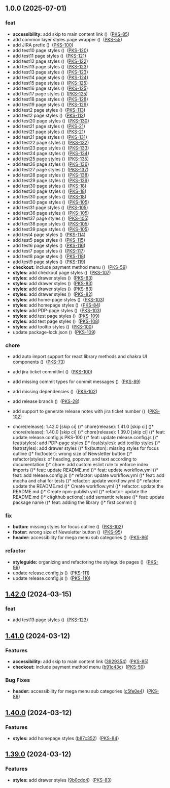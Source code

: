 ## 1.0.0 (2025-07-01)


### feat

* **accessibility:** add skip to main content link ([](https://github.com/mulraj208/starwars-names/commit/392935476517bcdf72e1596ed834eab92ca5e639))    &nbsp;(<a href="//aiopsgroup.atlassian.net/browse/PKS-85">PKS-85</a>)
* add common layer styles page wrapper ([](https://github.com/mulraj208/starwars-names/commit/c75d0df44cb8da8f2af83a4909ecf9fa1e9024c1))    &nbsp;(<a href="//aiopsgroup.atlassian.net/browse/PKS-55">PKS-55</a>)
* add JIRA prefix ([](https://github.com/mulraj208/starwars-names/commit/269644728fff6e46104b57e61310860717c04537))    &nbsp;(<a href="//aiopsgroup.atlassian.net/browse/PKS-100">PKS-100</a>)
* add test10 page styles ([](https://github.com/mulraj208/starwars-names/commit/bcaf9b7566ac43ae355a39ee9278d9ad96c82f6b))    &nbsp;(<a href="//aiopsgroup.atlassian.net/browse/PKS-120">PKS-120</a>)
* add test11 page styles ([](https://github.com/mulraj208/starwars-names/commit/22430b60a0b2a2069e5fec02fd9d8d9eb38a792b))    &nbsp;(<a href="//aiopsgroup.atlassian.net/browse/PKS-121">PKS-121</a>)
* add test12 page styles ([](https://github.com/mulraj208/starwars-names/commit/ec0867ebba80cec29f000dd7bfd4c2cc73d76b90))    &nbsp;(<a href="//aiopsgroup.atlassian.net/browse/PKS-122">PKS-122</a>)
* add test13 page styles ([](https://github.com/mulraj208/starwars-names/commit/59f94d9b6bd79d1a7640ea5626c1cafddf0012ad))    &nbsp;(<a href="//aiopsgroup.atlassian.net/browse/PKS-123">PKS-123</a>)
* add test13 page styles ([](https://github.com/mulraj208/starwars-names/commit/8898991260410bfdcc8df31c67f7a897429e8b02))    &nbsp;(<a href="//aiopsgroup.atlassian.net/browse/PKS-123">PKS-123</a>)
* add test14 page styles ([](https://github.com/mulraj208/starwars-names/commit/4dd32e93da495719ef0a0a02c22f29fe10c14892))    &nbsp;(<a href="//aiopsgroup.atlassian.net/browse/PKS-124">PKS-124</a>)
* add test15 page styles ([](https://github.com/mulraj208/starwars-names/commit/96673ea731b5e130c790dea3cd13bc2d7a61b0a7))    &nbsp;(<a href="//aiopsgroup.atlassian.net/browse/PKS-125">PKS-125</a>)
* add test16 page styles ([](https://github.com/mulraj208/starwars-names/commit/2077eb067c2d1ba0cf890466158fc16af9e6b55f))    &nbsp;(<a href="//aiopsgroup.atlassian.net/browse/PKS-125">PKS-125</a>)
* add test17 page styles ([](https://github.com/mulraj208/starwars-names/commit/f2a40aae91f8ea23ca294a5222936ab54fb35710))    &nbsp;(<a href="//aiopsgroup.atlassian.net/browse/PKS-125">PKS-125</a>)
* add test18 page styles ([](https://github.com/mulraj208/starwars-names/commit/ce94243defd5e8a463de5b12ea4664890072d5e4))    &nbsp;(<a href="//aiopsgroup.atlassian.net/browse/PKS-128">PKS-128</a>)
* add test19 page styles ([](https://github.com/mulraj208/starwars-names/commit/2cc139c2542908ba840dd3f0cf42d43a00d05e8a))    &nbsp;(<a href="//aiopsgroup.atlassian.net/browse/PKS-129">PKS-129</a>)
* add test2 page styles ([](https://github.com/mulraj208/starwars-names/commit/8ad8e70c7afd7dc30170b52df0a4d1858a12744e))    &nbsp;(<a href="//aiopsgroup.atlassian.net/browse/PKS-113">PKS-113</a>)
* add test2 page styles ([](https://github.com/mulraj208/starwars-names/commit/02593db315399fcc1bcdfacfab994e44088529d8))    &nbsp;(<a href="//aiopsgroup.atlassian.net/browse/PKS-112">PKS-112</a>)
* add test20 page styles ([](https://github.com/mulraj208/starwars-names/commit/14b66a7dd9808802f1a384d3ad57c72bb9e78677))    &nbsp;(<a href="//aiopsgroup.atlassian.net/browse/PKS-130">PKS-130</a>)
* add test21 page styles ([](https://github.com/mulraj208/starwars-names/commit/47cac37651d891271be6114e3debaf001b243655))    &nbsp;(<a href="//aiopsgroup.atlassian.net/browse/PKS-21">PKS-21</a>)
* add test21 page styles ([](https://github.com/mulraj208/starwars-names/commit/9cb8c415b5fd469ee55d361206625e18d1462c2f))    &nbsp;(<a href="//aiopsgroup.atlassian.net/browse/PKS-21">PKS-21</a>)
* add test21 page styles ([](https://github.com/mulraj208/starwars-names/commit/b61122d75f6a2b96a158a643bb7b90b103fc41ab))    &nbsp;(<a href="//aiopsgroup.atlassian.net/browse/PKS-131">PKS-131</a>)
* add test22 page styles ([](https://github.com/mulraj208/starwars-names/commit/3e926a0671f3ea64b3f0b4412a365374c4764111))    &nbsp;(<a href="//aiopsgroup.atlassian.net/browse/PKS-132">PKS-132</a>)
* add test23 page styles ([](https://github.com/mulraj208/starwars-names/commit/8394ab0a09eb78acb6bc65469e37e45edf1132f6))    &nbsp;(<a href="//aiopsgroup.atlassian.net/browse/PKS-133">PKS-133</a>)
* add test24 page styles ([](https://github.com/mulraj208/starwars-names/commit/04964f8c4503981b2257d51539c6d4c7a7ceaa9d))    &nbsp;(<a href="//aiopsgroup.atlassian.net/browse/PKS-134">PKS-134</a>)
* add test25 page styles ([](https://github.com/mulraj208/starwars-names/commit/3c32e606606a49277943d60a49cc2b5d1e607630))    &nbsp;(<a href="//aiopsgroup.atlassian.net/browse/PKS-135">PKS-135</a>)
* add test26 page styles ([](https://github.com/mulraj208/starwars-names/commit/e81fa9f3c1c1943f9773e8ec2c6fe233f119574c))    &nbsp;(<a href="//aiopsgroup.atlassian.net/browse/PKS-136">PKS-136</a>)
* add test27 page styles ([](https://github.com/mulraj208/starwars-names/commit/a1eaf5625237b62b4ecad8f6a3951e4370755eb5))    &nbsp;(<a href="//aiopsgroup.atlassian.net/browse/PKS-137">PKS-137</a>)
* add test28 page styles ([](https://github.com/mulraj208/starwars-names/commit/ba53cdccf21c8cbd5414ab365411c1b62964e39e))    &nbsp;(<a href="//aiopsgroup.atlassian.net/browse/PKS-138">PKS-138</a>)
* add test29 page styles ([](https://github.com/mulraj208/starwars-names/commit/91cca05e2c924a76044ae4561ce9766f19ebad5f))    &nbsp;(<a href="//aiopsgroup.atlassian.net/browse/PKS-139">PKS-139</a>)
* add test30 page styles ([](https://github.com/mulraj208/starwars-names/commit/95e39ac37183da56d3b5deb0a393396211b1484c))    &nbsp;(<a href="//aiopsgroup.atlassian.net/browse/PKS-18">PKS-18</a>)
* add test30 page styles ([](https://github.com/mulraj208/starwars-names/commit/575564103bc4deb14b2b83d408a922809e12dfd1))    &nbsp;(<a href="//aiopsgroup.atlassian.net/browse/PKS-18">PKS-18</a>)
* add test30 page styles ([](https://github.com/mulraj208/starwars-names/commit/deaca5d085d49b45d429bd736f728504ce7c94ab))    &nbsp;(<a href="//aiopsgroup.atlassian.net/browse/PKS-18">PKS-18</a>)
* add test30 page styles ([](https://github.com/mulraj208/starwars-names/commit/f86b43105626703976d88e8e4ad43f98f001632f))    &nbsp;(<a href="//aiopsgroup.atlassian.net/browse/PKS-105">PKS-105</a>)
* add test31 page styles ([](https://github.com/mulraj208/starwars-names/commit/2ce2bb10c01722b5292d149c26d47f67f77ef987))    &nbsp;(<a href="//aiopsgroup.atlassian.net/browse/PKS-105">PKS-105</a>)
* add test36 page styles ([](https://github.com/mulraj208/starwars-names/commit/afc93aa0351a5e3c12c2070e696b12eda847773f))    &nbsp;(<a href="//aiopsgroup.atlassian.net/browse/PKS-105">PKS-105</a>)
* add test37 page styles ([](https://github.com/mulraj208/starwars-names/commit/c684d7d1f6cbc165dc778be8e0a932c5f3b9a1fb))    &nbsp;(<a href="//aiopsgroup.atlassian.net/browse/PKS-105">PKS-105</a>)
* add test38 page styles ([](https://github.com/mulraj208/starwars-names/commit/546d865d81cd46ee389a2749a94b529db803141c))    &nbsp;(<a href="//aiopsgroup.atlassian.net/browse/PKS-105">PKS-105</a>)
* add test39 page styles ([](https://github.com/mulraj208/starwars-names/commit/4fed21411bdabc521bbfde4c6ff778ae7589af9d))    &nbsp;(<a href="//aiopsgroup.atlassian.net/browse/PKS-105">PKS-105</a>)
* add test4 page styles ([](https://github.com/mulraj208/starwars-names/commit/77e7c0a31b017246e7f22378c47d82d3b25b543f))    &nbsp;(<a href="//aiopsgroup.atlassian.net/browse/PKS-114">PKS-114</a>)
* add test5 page styles ([](https://github.com/mulraj208/starwars-names/commit/0853387bfb0a7794a821543e2652d1dafe0e6b8d))    &nbsp;(<a href="//aiopsgroup.atlassian.net/browse/PKS-115">PKS-115</a>)
* add test6 page styles ([](https://github.com/mulraj208/starwars-names/commit/f14616a18a9adb7e55003b32ff6cd55c30cc6481))    &nbsp;(<a href="//aiopsgroup.atlassian.net/browse/PKS-116">PKS-116</a>)
* add test7 page styles ([](https://github.com/mulraj208/starwars-names/commit/cb7c8bc5c8550d12989be63a30ddb24a32143bd5))    &nbsp;(<a href="//aiopsgroup.atlassian.net/browse/PKS-117">PKS-117</a>)
* add test8 page styles ([](https://github.com/mulraj208/starwars-names/commit/217062b7b6dedab6924a546532f294f656f84ba9))    &nbsp;(<a href="//aiopsgroup.atlassian.net/browse/PKS-118">PKS-118</a>)
* add test9 page styles ([](https://github.com/mulraj208/starwars-names/commit/b47fb4c439a5db83bb30af439ec5b4220434ef61))    &nbsp;(<a href="//aiopsgroup.atlassian.net/browse/PKS-119">PKS-119</a>)
* **checkout:** include payment method menu ([](https://github.com/mulraj208/starwars-names/commit/b91c43ce2adbcd43721cbaebf9815611cb9d454a))    &nbsp;(<a href="//aiopsgroup.atlassian.net/browse/PKS-59">PKS-59</a>)
* **styles:** add checkout page styles ([](https://github.com/mulraj208/starwars-names/commit/2b213898abcfd50c8eb9b4bf8e7e13f6c10e3dba))    &nbsp;(<a href="//aiopsgroup.atlassian.net/browse/PKS-107">PKS-107</a>)
* **styles:** add drawer styles ([](https://github.com/mulraj208/starwars-names/commit/9b0cdc4a520dee41d8602d1765d31ddc51990b86))    &nbsp;(<a href="//aiopsgroup.atlassian.net/browse/PKS-83">PKS-83</a>)
* **styles:** add drawer styles ([](https://github.com/mulraj208/starwars-names/commit/f74e9589dfdadae11f3cb0a910c81be350cf4793))    &nbsp;(<a href="//aiopsgroup.atlassian.net/browse/PKS-83">PKS-83</a>)
* **styles:** add drawer styles ([](https://github.com/mulraj208/starwars-names/commit/75741f9a2413423329b35d7175a1e761f7230e41))    &nbsp;(<a href="//aiopsgroup.atlassian.net/browse/PKS-83">PKS-83</a>)
* **styles:** add drawer styles ([](https://github.com/mulraj208/starwars-names/commit/fd85bfb79c3dce05bfa12f9df5c1e29f54651fcf))    &nbsp;(<a href="//aiopsgroup.atlassian.net/browse/PKS-82">PKS-82</a>)
* **styles:** add home-page styles ([](https://github.com/mulraj208/starwars-names/commit/d4a66ba72800564041bc01fc23fa54615b8ad57c))    &nbsp;(<a href="//aiopsgroup.atlassian.net/browse/PKS-103">PKS-103</a>)
* **styles:** add homepage styles ([](https://github.com/mulraj208/starwars-names/commit/b87c352d9a54b86ca09c24611fe9df558bc45709))    &nbsp;(<a href="//aiopsgroup.atlassian.net/browse/PKS-84">PKS-84</a>)
* **styles:** add PDP-page styles ([](https://github.com/mulraj208/starwars-names/commit/1da5e08b3aebab8f2bf0901fa53bcbf15a5c4327))    &nbsp;(<a href="//aiopsgroup.atlassian.net/browse/PKS-103">PKS-103</a>)
* **styles:** add test page styles ([](https://github.com/mulraj208/starwars-names/commit/fe431421f0f8f32e25d9955e651500a9f109e0e3))    &nbsp;(<a href="//aiopsgroup.atlassian.net/browse/PKS-109">PKS-109</a>)
* **styles:** add test page styles ([](https://github.com/mulraj208/starwars-names/commit/753f8e5dbd7d1857db7fc7ad588424c07b5fb0e8))    &nbsp;(<a href="//aiopsgroup.atlassian.net/browse/PKS-108">PKS-108</a>)
* **styles:** add tooltip styles ([](https://github.com/mulraj208/starwars-names/commit/01a1c37b91af9d030fece8d7de51fffc10706697))    &nbsp;(<a href="//aiopsgroup.atlassian.net/browse/PKS-100">PKS-100</a>)
* update package-lock.json ([](https://github.com/mulraj208/starwars-names/commit/d78d87d130e5f9429179c736c0ca4a2168d5f45e))    &nbsp;(<a href="//aiopsgroup.atlassian.net/browse/PKS-109">PKS-109</a>)


### chore

* add auto import support for react library methods and chakra UI components ([](https://github.com/mulraj208/starwars-names/commit/c1482c769f199a0d5494f94d343364f6f4356446))    &nbsp;(<a href="//aiopsgroup.atlassian.net/browse/PKS-73">PKS-73</a>)
* add jira ticket commitlint ([](https://github.com/mulraj208/starwars-names/commit/bbe8888da76dccc1d787aee3d634225ee12198d1))    &nbsp;(<a href="//aiopsgroup.atlassian.net/browse/PKS-100">PKS-100</a>)
* add missing commit types for commit messages ([](https://github.com/mulraj208/starwars-names/commit/329994657979b90eb5c2c3107230651804f037b4))    &nbsp;(<a href="//aiopsgroup.atlassian.net/browse/PKS-89">PKS-89</a>)
* add missing dependencies ([](https://github.com/mulraj208/starwars-names/commit/2b29f389a4f59dfde10c97d777fea916c57f21ca))    &nbsp;(<a href="//aiopsgroup.atlassian.net/browse/PKS-102">PKS-102</a>)
* add release branch ([](https://github.com/mulraj208/starwars-names/commit/3d6e085928e09a5d4a414c799cc9438d5478687e))    &nbsp;(<a href="//aiopsgroup.atlassian.net/browse/PKS-28">PKS-28</a>)
* add support to generate release notes with jira ticket number ([](https://github.com/mulraj208/starwars-names/commit/ea97088a8d6451e805a3ac8a81e1cc563d75c00f))    &nbsp;(<a href="//aiopsgroup.atlassian.net/browse/PKS-102">PKS-102</a>)


* chore(release): 1.42.0 [skip ci] ([](https://github.com/mulraj208/starwars-names/commit/e45d8d29c351bd446dc97c70fd69533d9fd60cf2))* chore(release): 1.41.0 [skip ci] ([](https://github.com/mulraj208/starwars-names/commit/459d2683b3c6acf6037cfc6b84afabc88afa877b))* chore(release): 1.40.0 [skip ci] ([](https://github.com/mulraj208/starwars-names/commit/921a09127bb317faba71d2bb9487d38f9a5dc3cd))* chore(release): 1.39.0 [skip ci] ([](https://github.com/mulraj208/starwars-names/commit/3fed8fcf5dcadf9f1055e935458b867f3c2504eb))* feat: update release.config.js PKS-100 ([](https://github.com/mulraj208/starwars-names/commit/e27116efc45802c6a548c28cb71306987ec19a3d))* feat: update release.config.js ([](https://github.com/mulraj208/starwars-names/commit/5039208605f3770821fd8cd260a0190b76ef4f71))* feat(styles): add PDP-page styles ([](https://github.com/mulraj208/starwars-names/commit/4bb780d88694578b41cf204ace7da67a4c042d82))* feat(styles): add tooltip styles ([](https://github.com/mulraj208/starwars-names/commit/2cd2b235e30bfe8aa66befa84b85c922b69aa34b))* feat(styles): add drawer styles ([](https://github.com/mulraj208/starwars-names/commit/0048619290e05aff2dc9747ed1dceb6d765d56cd))* fix(button): missing styles for focus outline ([](https://github.com/mulraj208/starwars-names/commit/fc7550afe6ac0b74ad5c8167fe0c7062f94a16d7))* fix(footer): wrong size of Newsletter button ([](https://github.com/mulraj208/starwars-names/commit/f948d3700a39d237b541358ec06fa82d79009730))* refactor(styles): of heading, popover, and text according to documentation ([](https://github.com/mulraj208/starwars-names/commit/bf863f4cc28cc3904bedbef044e719ff796af6ee))* chore: add custom eslint rule to enforce index imports ([](https://github.com/mulraj208/starwars-names/commit/774b927e7345693391830c8cf12ae31aa3a1aa5c))* feat: update README.md ([](https://github.com/mulraj208/starwars-names/commit/1cf4007a164670c6996a0cb292c98894c57034a0))* feat: update workflow.yml ([](https://github.com/mulraj208/starwars-names/commit/62fb6edb2c9d5a2fccbf723c350f341c7f4f989a))* feat: add release.config.js ([](https://github.com/mulraj208/starwars-names/commit/8a1abe9eea4dd51465e58b12eaa9ba38a2826dad))* refactor: update workflow.yml ([](https://github.com/mulraj208/starwars-names/commit/70928af5b4b9d3081ba345e37570a58415aec3e3))* feat: add mocha and chai for tests ([](https://github.com/mulraj208/starwars-names/commit/62df7c09f1b77c0367e238526b6a8349022f7fff))* refactor: update workflow.yml ([](https://github.com/mulraj208/starwars-names/commit/81d2ae322edb111b3c7e5d3e5f2b039b5034579c))* refactor: update the README.md ([](https://github.com/mulraj208/starwars-names/commit/e14628b1ec1123c1bab1900907903ce74965d3ae))* Create workflow.yml ([](https://github.com/mulraj208/starwars-names/commit/0748a8d53273e3862587d6ffbb7fee7fc0081f85))* refactor: update the README.md ([](https://github.com/mulraj208/starwars-names/commit/7d149510d53cfeba959923848a44e85d4bc2dfb9))* Create npm-publish.yml ([](https://github.com/mulraj208/starwars-names/commit/64ef3956fb53dfe039f8aa290a09f25674aab4fe))* refactor: update the README.md ([](https://github.com/mulraj208/starwars-names/commit/2fd398c4a09f2a700d1f0b970bc004f75a6e0f01))* ci(github actions): add semantic release ([](https://github.com/mulraj208/starwars-names/commit/3c55d8af1e80fa78e50a8c72f4943915f9505fab))* feat: update package name ([](https://github.com/mulraj208/starwars-names/commit/752b1014b892d0f47047b036976c28c2705630fb))* feat: adding the library ([](https://github.com/mulraj208/starwars-names/commit/b53e1922db17bad9ca792658b7b338fa6fe9088c))* first commit ([](https://github.com/mulraj208/starwars-names/commit/5d383a664dd5d32505086c3e21d705d7da5fe0b3))

### fix

* **button:** missing styles for focus outline ([](https://github.com/mulraj208/starwars-names/commit/07b3aa2506105e1bb454007db6c85a60c2136a61))    &nbsp;(<a href="//aiopsgroup.atlassian.net/browse/PKS-102">PKS-102</a>)
* **footer:** wrong size of Newsletter button ([](https://github.com/mulraj208/starwars-names/commit/a438b7295f74b0582b0e40df8653501d9749bf08))    &nbsp;(<a href="//aiopsgroup.atlassian.net/browse/PKS-95">PKS-95</a>)
* **header:** accessibility for mega menu sub categories ([](https://github.com/mulraj208/starwars-names/commit/c5fe0e45e913ebdfbffb50bdf7a59170ddfb4a35))    &nbsp;(<a href="//aiopsgroup.atlassian.net/browse/PKS-86">PKS-86</a>)


### refactor

* **styleguide:** organizing and refactoring the styleguide pages ([](https://github.com/mulraj208/starwars-names/commit/87af70fdb54dc3216aadb0da5348fe1bea835a96))    &nbsp;(<a href="//aiopsgroup.atlassian.net/browse/PKS-96">PKS-96</a>)
* update release.config.js ([](https://github.com/mulraj208/starwars-names/commit/e53e6b6de2c590600690bad03e6f874b09f7b186))    &nbsp;(<a href="//aiopsgroup.atlassian.net/browse/PKS-111">PKS-111</a>)
* update release.config.js ([](https://github.com/mulraj208/starwars-names/commit/b50d54055dd5d293315eb877359482a5f93edb11))    &nbsp;(<a href="//aiopsgroup.atlassian.net/browse/PKS-110">PKS-110</a>)

## [1.42.0](https://github.com/mulraj208/starwars-names/compare/v1.41.0...v1.42.0) (2024-03-15)


### feat

* add test13 page styles ([](https://github.com/mulraj208/starwars-names/commit/59f94d9b6bd79d1a7640ea5626c1cafddf0012ad))    &nbsp;(<a href="//aiopsgroup.atlassian.net/browse/PKS-123">PKS-123</a>)

## [1.41.0](https://github.com/mulraj208/starwars-names/compare/v1.40.0...v1.41.0) (2024-03-12)


### Features

* **accessibility:** add skip to main content link ([3929354](https://github.com/mulraj208/starwars-names/commit/392935476517bcdf72e1596ed834eab92ca5e639))    &nbsp;(<a href="//aiopsgroup.atlassian.net/browse/PKS-85">PKS-85</a>)
* **checkout:** include payment method menu ([b91c43c](https://github.com/mulraj208/starwars-names/commit/b91c43ce2adbcd43721cbaebf9815611cb9d454a))    &nbsp;(<a href="//aiopsgroup.atlassian.net/browse/PKS-59">PKS-59</a>)


### Bug Fixes

* **header:** accessibility for mega menu sub categories ([c5fe0e4](https://github.com/mulraj208/starwars-names/commit/c5fe0e45e913ebdfbffb50bdf7a59170ddfb4a35))    &nbsp;(<a href="//aiopsgroup.atlassian.net/browse/PKS-86">PKS-86</a>)

## [1.40.0](https://github.com/mulraj208/starwars-names/compare/v1.39.0...v1.40.0) (2024-03-12)


### Features

* **styles:** add homepage styles ([b87c352](https://github.com/mulraj208/starwars-names/commit/b87c352d9a54b86ca09c24611fe9df558bc45709))    &nbsp;(<a href="//aiopsgroup.atlassian.net/browse/PKS-84">PKS-84</a>)

## [1.39.0](https://github.com/mulraj208/starwars-names/compare/v1.38.0...v1.39.0) (2024-03-12)


### Features

* **styles:** add drawer styles ([9b0cdc4](https://github.com/mulraj208/starwars-names/commit/9b0cdc4a520dee41d8602d1765d31ddc51990b86))    &nbsp;(<a href="//aiopsgroup.atlassian.net/browse/PKS-83">PKS-83</a>)
